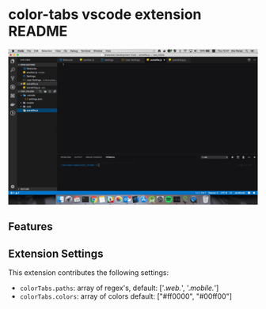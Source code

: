# color-tabs vscode extension README

![Alt Text](./docs/gif.gif)

## Features




## Extension Settings

This extension contributes the following settings:

* `colorTabs.paths`: array of regex's, default:  ['.*web.*', '.*mobile.*']
* `colorTabs.colors`: array of colors default: ["#ff0000", "#00ff00"]
